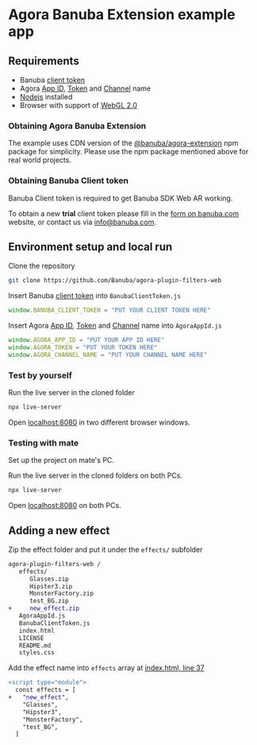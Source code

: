 # Agora Banuba Extension example app
  
## Requirements

- Banuba [client token](#obtaining-banuba-client-token)
- Agora [App ID](https://docs.agora.io/en/Agora%20Platform/term_appid), [Token](https://docs.agora.io/en/video-calling/reference/glossary?platform=ios#token) and [Channel](https://docs.agora.io/en/video-calling/reference/glossary?platform=ios#channel) name
- [Nodejs](https://nodejs.org/en/) installed
- Browser with support of [WebGL 2.0](https://caniuse.com/#feat=webgl2)

### Obtaining Agora Banuba Extension

The example uses CDN version of the [@banuba/agora-extension](https://www.npmjs.com/package/@banuba/agora-extension) npm package for simplicity. Please use the npm package mentioned above for real world projects.

### Obtaining Banuba Client token

Banuba Client token is required to get Banuba SDK Web AR working.

To obtain a new **trial** client token please fill in the [form on banuba.com](https://www.banuba.com/face-filters-sdk) website, or contact us via [info@banuba.com](mailto:info@banuba.com).

## Environment setup and local run

Clone the repository

```sh
git clone https://github.com/Banuba/agora-plugin-filters-web 
```

Insert Banuba [client token](#obtaining-banuba-client-token) into `BanubaClientToken.js`

```js
window.BANUBA_CLIENT_TOKEN = "PUT YOUR CLIENT TOKEN HERE"
```

Insert Agora [App ID](https://docs.agora.io/en/Agora%20Platform/term_appid), [Token](https://docs.agora.io/en/video-calling/reference/glossary?platform=ios#token) and [Channel](https://docs.agora.io/en/video-calling/reference/glossary?platform=ios#channel) name into `AgoraAppId.js`

```js
window.AGORA_APP_ID = "PUT YOUR APP ID HERE"
window.AGORA_TOKEN = "PUT YOUR TOKEN HERE"
window.AGORA_CHANNEL_NAME = "PUT YOUR CHANNEL NAME HERE"
```

### Test by yourself

Run the live server in the cloned folder
```sh
npx live-server
```

Open [localhost:8080](http://localhost:8080) in two different browser windows.

### Testing with mate

Set up the project on mate's PC.

Run the live server in the cloned folders on both PCs.
```sh
npx live-server
```

Open [localhost:8080](http://localhost:8080) on both PCs.

## Adding a new effect

Zip the effect folder and put it under the `effects/` subfolder
```diff
agora-plugin-filters-web /
   effects/
      Glasses.zip
      Hipster3.zip
      MonsterFactory.zip
      test_BG.zip
+     new_effect.zip
   AgoraAppId.js
   BanubaClientToken.js
   index.html
   LICENSE
   README.md
   styles.css
```

Add the effect name into `effects` array at [index.html, line 37](/index.html#L37)

```diff
<script type="module">
  const effects = [
+   "new_effect",
    "Glasses",
    "Hipster3",
    "MonsterFactory",
    "test_BG",
  ]
```